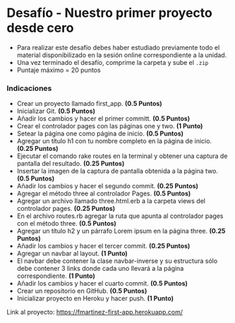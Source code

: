 # Desafío - Nuestro primer proyecto desde cero
  
- Para realizar este desafío debes haber estudiado previamente todo el material disponibilizado en la sesión online correspondiente a la unidad.
- Una vez terminado el desafío, comprime la carpeta y sube el `.zip`
- Puntaje máximo = 20 puntos 

### Indicaciones 

- Crear un proyecto llamado first_app. __(0.5 Puntos)__
- Inicializar Git. __(0.5 Puntos)__
- Añadir los cambios y hacer el primer committ. __(0.5 Puntos)__
- Crear el controlador pages con las páginas one y two. __(1 Punto)__
- Setear la página one como página de inicio. __(0.5 Puntos)__
- Agregar un título h1 con tu nombre completo en la página de inicio. __(0.25 Puntos)__
- Ejecutar el comando rake routes en la terminal y obtener una captura de pantalla del resultado. __(0.25 Puntos)__
- Insertar la imagen de la captura de pantalla obtenida a la página two. __(0.5 Puntos)__
- Añadir los cambios y hacer el segundo commit. __(0.25 Puntos)__
- Agregar el método three al controlador Pages. __(0.5 Puntos)__
- Agregar  un  archivo  llamado  three.html.erb  a  la  carpeta  views  del  controlador pages.  __(0.25 Puntos)__
- En el archivo routes.rb agregar la ruta que apunta al controlador pages con el método three. __(0.5 Puntos)__
- Agregar un título h2 y un párrafo Lorem ipsum en la página three. __(0.25 Puntos)__
- Añadir los cambios y hacer el tercer commit. __(0.25 Puntos)__
- Agregar un navbar al layout. __(1 Punto)__
- El  navbar  debe  contener  la  clase  navbar-inverse  y  su  estructura  sólo  debe  contener 3 links donde cada uno llevará a la página correspondiente. __(1 Punto)__
- Añadir los cambios y hacer el cuarto commit. __(0.5 Puntos)__
- Crear un repositorio en GitHub. __(0.5 Puntos)__
- Inicializar proyecto en Heroku y hacer push. __(1 Punto)__

Link al proyecto: https://fmartinez-first-app.herokuapp.com/
